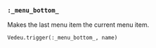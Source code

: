 ### `:_menu_bottom_`

Makes the last menu item the current menu item.

    Vedeu.trigger(:_menu_bottom_, name)
